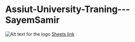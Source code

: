 # Assiut-University-Traning---SayemSamir
![Alt text for the logo](path/to/your/download.png)
[Sheets link](https://codeforces.com/group/MWSDmqGsZm/contests)


